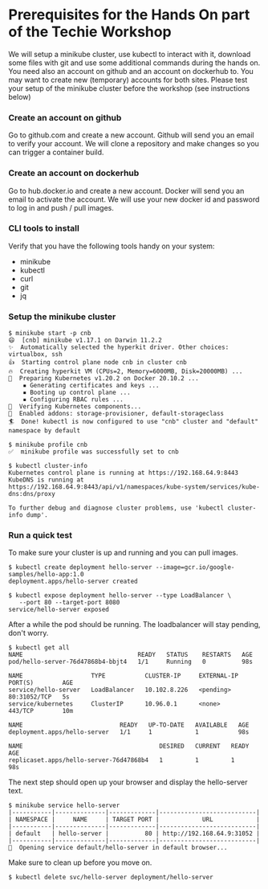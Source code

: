 # Prerequisites for the Hands On part of the Techie Workshop

We will setup a minikube cluster, use kubectl to interact with it, download some files with git and use some additional commands during the hands on.
You need also an account on github and an account on dockerhub to. You may want to create new (temporary) accounts for both sites.
Please test your setup of the minikube cluster before the workshop (see instructions below)

### Create an account on github

Go to github.com and create a new account.
Github will send you an email to verify your account.
We will clone a repository and make changes so you can trigger a container build.

### Create an account on dockerhub

Go to hub.docker.io and create a new account.
Docker will send you an email to activate the account.
We will use your new docker id and password to log in and push / pull images.

### CLI tools to install

Verify that you have the following tools handy on your system:
- minikube
- kubectl
- curl
- git
- jq

### Setup the minikube cluster

```
$ minikube start -p cnb
😄  [cnb] minikube v1.17.1 on Darwin 11.2.2
✨  Automatically selected the hyperkit driver. Other choices: virtualbox, ssh
👍  Starting control plane node cnb in cluster cnb
🔥  Creating hyperkit VM (CPUs=2, Memory=6000MB, Disk=20000MB) ...
🐳  Preparing Kubernetes v1.20.2 on Docker 20.10.2 ...
    ▪ Generating certificates and keys ...
    ▪ Booting up control plane ...
    ▪ Configuring RBAC rules ...
🔎  Verifying Kubernetes components...
🌟  Enabled addons: storage-provisioner, default-storageclass
🏄  Done! kubectl is now configured to use "cnb" cluster and "default" namespace by default
```

```
$ minikube profile cnb
✅  minikube profile was successfully set to cnb
```
```
$ kubectl cluster-info
Kubernetes control plane is running at https://192.168.64.9:8443
KubeDNS is running at https://192.168.64.9:8443/api/v1/namespaces/kube-system/services/kube-dns:dns/proxy

To further debug and diagnose cluster problems, use 'kubectl cluster-info dump'.
```
### Run a quick test

To make sure your cluster is up and running and you can pull images.

```
$ kubectl create deployment hello-server --image=gcr.io/google-samples/hello-app:1.0
deployment.apps/hello-server created
```

```
$ kubectl expose deployment hello-server --type LoadBalancer \
   --port 80 --target-port 8080
service/hello-server exposed
```

After a while the pod should be running. The loadbalancer will stay pending, don't worry.
```
$ kubectl get all
NAME                                READY   STATUS    RESTARTS   AGE
pod/hello-server-76d47868b4-bbjt4   1/1     Running   0          98s

NAME                   TYPE           CLUSTER-IP     EXTERNAL-IP   PORT(S)        AGE
service/hello-server   LoadBalancer   10.102.8.226   <pending>     80:31052/TCP   5s
service/kubernetes     ClusterIP      10.96.0.1      <none>        443/TCP        10m

NAME                           READY   UP-TO-DATE   AVAILABLE   AGE
deployment.apps/hello-server   1/1     1            1           98s

NAME                                      DESIRED   CURRENT   READY   AGE
replicaset.apps/hello-server-76d47868b4   1         1         1       98s
``` 

The next step should open up your browser and display the hello-server text.
```
$ minikube service hello-server
|-----------|--------------|-------------|---------------------------|
| NAMESPACE |     NAME     | TARGET PORT |            URL            |
|-----------|--------------|-------------|---------------------------|
| default   | hello-server |          80 | http://192.168.64.9:31052 |
|-----------|--------------|-------------|---------------------------|
🎉  Opening service default/hello-server in default browser...
```

Make sure to clean up before you move on.
```
$ kubectl delete svc/hello-server deployment/hello-server
```

